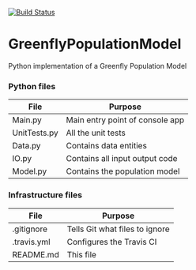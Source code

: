 [![Build Status](https://travis-ci.org/null-loop/GreenflyPopulationModel.svg?branch=master)](https://travis-ci.org/null-loop/GreenflyPopulationModel)

# GreenflyPopulationModel
Python implementation of a Greenfly Population Model

### Python files

| File        | Purpose                       |
|-------------|-------------------------------|
|Main.py      |Main entry point of console app|
|UnitTests.py |All the unit tests             |
|Data.py      |Contains data entities         |
|IO.py        |Contains all input output code |
|Model.py     |Contains the population model  |

### Infrastructure files

| File        | Purpose                       |
|-------------|-------------------------------|
| .gitignore  |Tells Git what files to ignore |
| .travis.yml |Configures the Travis CI       |
| README.md   |This file                      |